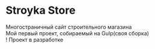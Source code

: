 # Stroyka Store
Многостраничный сайт строительного магазина <br>
Мой первый проект, собираемый на Gulp(своя сборка)<br>
! Проект в разработке
